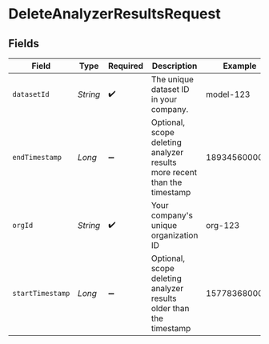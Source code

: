 # DeleteAnalyzerResultsRequest


## Fields

| Field                                                                    | Type                                                                     | Required                                                                 | Description                                                              | Example                                                                  |
| ------------------------------------------------------------------------ | ------------------------------------------------------------------------ | ------------------------------------------------------------------------ | ------------------------------------------------------------------------ | ------------------------------------------------------------------------ |
| `datasetId`                                                              | *String*                                                                 | :heavy_check_mark:                                                       | The unique dataset ID in your company.                                   | model-123                                                                |
| `endTimestamp`                                                           | *Long*                                                                   | :heavy_minus_sign:                                                       | Optional, scope deleting analyzer results more recent than the timestamp | 1893456000000                                                            |
| `orgId`                                                                  | *String*                                                                 | :heavy_check_mark:                                                       | Your company's unique organization ID                                    | org-123                                                                  |
| `startTimestamp`                                                         | *Long*                                                                   | :heavy_minus_sign:                                                       | Optional, scope deleting analyzer results older than the timestamp       | 1577836800000                                                            |